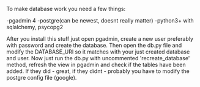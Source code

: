 To make database work you need a few things:

-pgadmin 4
-postgre(can be newest, doesnt really matter)
-python3+ with sqlalchemy, psycopg2

After you install this stuff just open pgadmin, create a new user preferably with password and create the database. Then open the db.py file and modify the DATABASE_URI so it matches with your just created database and user.
Now just run the db.py with uncommented 'recreate_database' method, refresh the view in pgadmin and check if the tables have been added. If they did - great, if they didnt - probably you have to modify the postgre config file (google).
